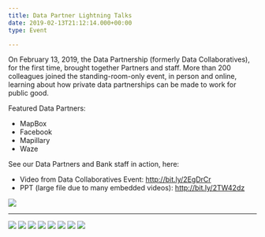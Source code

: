 ```yaml
---
title: Data Partner Lightning Talks
date: 2019-02-13T21:12:14.000+00:00
type: Event

---
```


On February 13, 2019, the Data Partnership (formerly Data Collaboratives), for the first time, brought together Partners and staff. More than 200 colleagues joined the standing-room-only event, in person and online, learning about how private data partnerships can be made to work for public good.

Featured Data Partners:

* MapBox
* Facebook
* Mapillary
* Waze

See our Data Partners and Bank staff in action, here:

* Video from Data Collaboratives Event: http://bit.ly/2EgDrCr
* PPT (large file due to many embedded videos): http://bit.ly/2TW42dz

<div class="row-fluid single-post-gallery">
<span> <img class="w-100" src="/updates/img/data-day/0.jpg"></span>

***

<span> <img class="w-25" src="updates/img/data-day/1.jpg"></span> <span> <img class="w-25" src="/updates/img/data-day/2.jpg"></span> <span> <img class="w-25" src="/updates/img/data-day/3.jpg"></span><span> <img class="w-25" src="/updates/img/data-day/4.jpg"></span> <span> <img class="w-25" src="/updates/img/data-day/9.jpg"></span> <span> <img class="w-25" src="/updates/img/data-day/6.jpg"></span><span> <img class="w-25" src="/updates/img/data-day/7.jpg"></span> <span> <img class="w-25" src="/updates/img/data-day/8.jpg"></span> </div>
